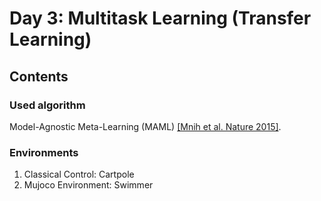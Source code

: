 # Day 3: Multitask Learning (Transfer Learning)
## Contents
### Used algorithm
Model-Agnostic Meta-Learning (MAML) [[Mnih et al. Nature 2015]](https://storage.googleapis.com/deepmind-media/dqn/DQNNaturePaper.pdf).
### Environments
1. Classical Control: Cartpole
2. Mujoco Environment: Swimmer


